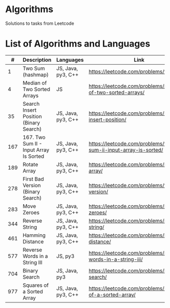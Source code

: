# Algorithms

Solutions to tasks from Leetcode

# List of Algorithms and Languages

| #   | Description                             | Languages          | Link                                                            |
| --- | --------------------------------------- | ------------------ | --------------------------------------------------------------- |
| 1   | Two Sum (hashmap)                       | JS, Java, py3, C++ | https://leetcode.com/problems/two-sum/                          |
| 4   | Median of Two Sorted Arrays             | JS                 | https://leetcode.com/problems/median-of-two-sorted-arrays/      |
| 35  | Search Insert Position (Binary Search)  | JS, Java, py3, C++ | https://leetcode.com/problems/search-insert-position/           |
| 167 | 167. Two Sum II - Input Array Is Sorted | JS, Java, py3, C++ | https://leetcode.com/problems/two-sum-ii-input-array-is-sorted/ |
| 189 | Rotate Array                            | JS, Java, py3, C++ | https://leetcode.com/problems/rotate-array/                     |
| 278 | First Bad Version (Binary Search)       | JS, Java, py3, C++ | https://leetcode.com/problems/first-bad-version/                |
| 283 | Move Zeroes                             | JS, Java, py3, C++ | https://leetcode.com/problems/move-zeroes/                      |
| 344 | Reverse String                          | JS, Java, py3, C++ | https://leetcode.com/problems/reverse-string/                   |
| 461 | Hamming Distance                        | JS, Java, py3, C++ | https://leetcode.com/problems/hamming-distance/                 |
| 577 | Reverse Words in a String III           | JS, py3            | https://leetcode.com/problems/reverse-words-in-a-string-iii/    |
| 704 | Binary Search                           | JS, Java, py3      | https://leetcode.com/problems/binary-search/                    |
| 977 | Squares of a Sorted Array               | JS, Java, py3, C++ | https://leetcode.com/problems/squares-of-a-sorted-array/        |
